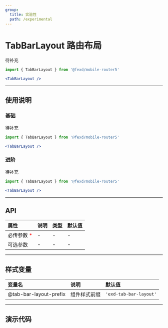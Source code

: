 ```yaml
---
group:
  title: 实验性
  path: /experimental
---
```


# TabBarLayout 路由布局 <ImportCost name="TabBarLayout" />

待补充

<!-- prettier-ignore -->
```jsx | pure
import { TabBarLayout } from '@fexd/mobile-router5'

<TabBarLayout />
```

---

## 使用说明

### 基础

待补充

<!-- prettier-ignore -->
```jsx | pure
import { TabBarLayout } from '@fexd/mobile-router5'

<TabBarLayout />
```

### 进阶

待补充

<!-- prettier-ignore -->
```jsx | pure
import { TabBarLayout } from '@fexd/mobile-router5'

<TabBarLayout />
```

---

## API

| 属性                                         | 说明 | 类型 | 默认值 |
| :------------------------------------------- | :--- | :--- | :----- |
| 必传参数 <span style="color: red;">\*</span> | -    | -    | -      |
| 可选参数                                     | -    | -    | -      |

---

## 样式变量

| 变量名                 | 说明         | 默认值                |
| :--------------------- | :----------- | :-------------------- |
| @tab-bar-layout-prefix | 组件样式前缀 | `'exd-tab-bar-layout'` |

---

## 演示代码

<code src="./demos/demo1/index.tsx" />
